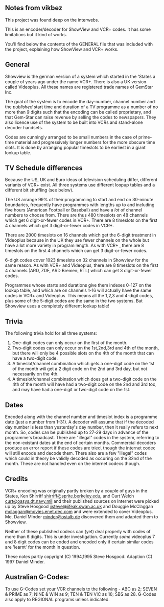 ## Notes from vikbez
This project was found deep on the interwebs.

This is an encoder/decoder for ShowView and VCR+ codes.
It has some limitations but it kind of works.

You'll find below the contents of the GENERAL file that was included with the project, explaining how ShowView and VCR+ works.

## General
Showview is the german version of a system which started in the 'States a couple of years ago under the name VCR+. There is also a UK version called Videoplus. All these names are registered trade names of GemStar Inc.

The goal of the system is to encode the day-number, channel number and the *published* start time and duration of a TV programme as a number of no more than 9 digits such that the encoding can be called proprietary, and that Gem-Star can raise revenue by selling the codes to newspapers. They also licence use of the system to be built into VCRs and stand-alone decoder handsets.

Codes are cunningly arranged to be small numbers in the case of prime-time material and progressively longer numbers for the more obscure time slots. It is done by arranging popular timeslots to be earliest in a giant lookup table.

## TV Schedule differences
Because the US, UK and Euro ideas of television scheduling differ, different variants of VCR+ exist. All three systems use different loopup tables and a different bit shuffling (see below).

The US arrange 99% of their programming to start and end on 30-minute boundaries, frequently have programmes with lengths up to and including five hours (American Football or Baseball) and have a *lot* of channel numbers to choose from. There are thus 480 timeslots on 48 channels which get 6 digit-or-fewer codes in VCR+. There are 8 timeslots on the first 4 channels which get 3 digit-or-fewer codes in VCR+.

There are 2000 timeslots on 16 channels which get the 6-digit treatment in Videoplus because in the UK they use fewer channels on the whole but have a lot more variety in program length. As with VCR+ , there are 8 timeslots on the first 4 channels which can get 3 digit-or-fewer codes.

6-digit codes cover 1023 timeslots on 32 channels in Showview for the same reason. As with VCR+ and Videoplus, there are 8 timeslots on the first 4 channels (ARD, ZDF, ARD Bremen, RTL) which can get 3 digit-or-fewer codes.

Programmes whose starts and durations give them indexes 0-127 on the lookup table, and which are on channels 1-16 will actually have the same codes in VCR+ and Videoplus. This means all the 1,2,3 and 4-digit codes, plus some of the 5-digit codes are the same in the two systems. But Showview uses a completely different lookup table!

## Trivia
The following trivia hold for all three systems:
1) One-digit codes can only occur on the first of the month.
2) Two-digit codes can only occur on the 1st,2nd,3rd and 4th of the month, but there will only be 4 possible slots on the 4th of the month that can have a two-digit code.
3) A timeslot/channel combination which gets a one-digit code on the 1st of the month *will* get a 2 digit code on the 2nd and 3rd day, but not necessarily on the 4th.
4) A timeslot/channel combination which does get a two-digit code on the 4th of the month will have had a two-digit code on the 2nd and 3rd too, and may have had a one-digit or two-digit code on the 1st.

## Dates
Encoded along with the channel number and timeslot index is a programme date (just a number from 1-31). A decoder will assume that if the decoded day number is less than yesterday's day number, then it really refers to next month. So, codes can be published up to 27-29 days in advance of the programme's broadcast. There are "illegal" codes in the system, referring to the non-existant dates at the end of certain months. Commercial decoders produce an error report if these codes are tried, though the internet codec will still encode and decode them. There also are a few "illegal" codes which could in theory be validly decoded as occuring on the 32nd of the month. These are not handled even on the internet codecs though.

## Credits
VCR+ encoding was originally partly broken by a couple of guys in the States, Ken Shirriff <shirriff@sprite.berkeley.edu>, and Curt Welch
<curt@oasys.dt.navy.mil> and their published sources on Internet were picked up by Steve Hosgood <iisteve@iifeak.swan.ac.uk> and Douggie McClaggan <mclaggan@movies.enet.dec.com> and were extended to cover Videoplus.
Me, Daniel Minder <minder@ostalb.de> discovered them and adapted them to Showview.

Neither of these published codecs can (yet) deal properly with codes of more than 6 digits. This is under investigation. Currently *some* videoplus 7 and 8 digit codes can be coded and encoded only if certain similar codes are 'learnt' for the month in question.

These notes partly copyright (C) 1994,1995 Steve Hosgood.
Adaption (C) 1997 Daniel Minder.

## Australian G-Codes:
To use G-Codes set your VCR channels to the following - ABC as 2; SEVEN & PRIME as 7; NINE & WIN as 9; TEN & TEN VIC as 10; SBS as 28. G-Codes also apply to REGIONAL programs unless indicated.


